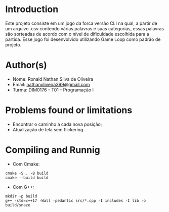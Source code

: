 # Introduction

Este projeto consiste em um jogo da forca versão CLI na qual, a partir de um arquivo .csv contendo várias palavras e suas categorias, essas palavras são sorteadas de acordo com o nível de dificuldade escolhida para a partida. Esse jogo foi desenvolvido utilizando Game Loop como padrão de projeto.

# Author(s)

- Nome: Ronald Nathan Silva de Oliveira
- Email: nathanoliveira399@gmail.com
- Turma: DIM0176 - T01 - Programação I

# Problems found or limitations

- Encontrar o caminho a cada nova posição;
- Atualização de tela sem flickering.

# Compiling and Runnig

- Com Cmake:
```
cmake -S . -B build
cmake --build build
```

- Com G++:
```
mkdir -p build
g++ -std=c++17 -Wall -pedantic src/*.cpp -I includes -I lib -o build/snaze
```

